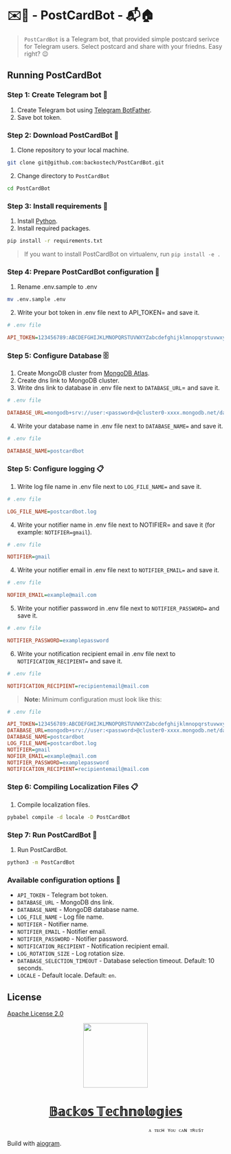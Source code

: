 # ✉️📮 - PostCardBot - 📬🏠

> `PostCardBot` is a Telegram bot, that provided simple postcard serivce for Telegram users. Select postcard and share with your friedns. Easy right? 😉


## **Running PostCardBot**

### Step 1: **Create Telegram bot 🤖**
1. Create Telegram bot using [Telegram BotFather](https://telegram.me/botfather).
2. Save bot token.

### Step 2: **Download PostCardBot 💾**
1. Clone repository to your local machine.
```bash
git clone git@github.com:backostech/PostCardBot.git
```
2. Change directory to `PostCardBot`
```bash
cd PostCardBot
```

### Step 3: **Install requirements 🔩**
1. Install [Python](https://www.python.org/downloads/).
2. Install required packages.
```bash
pip install -r requirements.txt
```
> If you want to install PostCardBot on virtualenv, run  `pip install -e .`

### Step 4: **Prepare PostCardBot configuration 🔩**
1. Rename .env.sample to .env
```bash
mv .env.sample .env
```
2. Write your bot token in .env file next to API_TOKEN= and save it.
```ini
# .env file

API_TOKEN=123456789:ABCDEFGHIJKLMNOPQRSTUVWXYZabcdefghijklmnopqrstuvwxyz
```

### Step 5: **Configure Database 🗄**
1. Create MongoDB cluster from [MongoDB Atlas](https://www.mongodb.com/cloud/atlas).
2. Create dns link to MongoDB cluster.
3. Write dns link to database in .env file next to `DATABASE_URL`= and save it.
```ini
# .env file

DATABASE_URL=mongodb+srv://user:<password>@cluster0-xxxx.mongodb.net/database
```
4. Write your database name in .env file next to `DATABASE_NAME=` and save it.
```ini
# .env file

DATABASE_NAME=postcardbot
```

### Step 5: **Configure logging 📋**
1. Write log file name in .env file next to `LOG_FILE_NAME=` and save it.
```ini
# .env file

LOG_FILE_NAME=postcardbot.log
```
4. Write your notifier name in .env file next to NOTIFIER= and save it (for example: `NOTIFIER=gmail`).
```ini
# .env file

NOTIFIER=gmail
```
4. Write your notifier email in .env file next to `NOTIFIER_EMAIL=` and save it.
```ini
# .env file

NOFIER_EMAIL=example@mail.com
````
5. Write your notifier password in .env file next to `NOTIFIER_PASSWORD=` and save it.
```ini
# .env file

NOTIFIER_PASSWORD=examplepassword
```
6. Write your notification recipient email in .env file next to `NOTIFICATION_RECIPIENT=` and save it.
```ini
# .env file

NOTIFICATION_RECIPIENT=recipientemail@mail.com
```

> **Note:** Minimum configuration must look like this:
```ini
# .env file

API_TOKEN=123456789:ABCDEFGHIJKLMNOPQRSTUVWXYZabcdefghijklmnopqrstuvwxyz
DATABASE_URL=mongodb+srv://user:<password>@cluster0-xxxx.mongodb.net/database
DATABASE_NAME=postcardbot
LOG_FILE_NAME=postcardbot.log
NOTIFIER=gmail
NOFIER_EMAIL=example@mail.com
NOTIFIER_PASSWORD=examplepassword
NOTIFICATION_RECIPIENT=recipientemail@mail.com
```

### Step 6: **Compiling Localization Files 📋**
1. Compile localization files.
```bash
pybabel compile -d locale -D PostCardBot
```

### Step 7: **Run PostCardBot 🚀**
1. Run PostCardBot.
```bash
python3 -m PostCardBot
```

### **Available configuration options 🔧**
- `API_TOKEN` - Telegram bot token.
- `DATABASE_URL` - MongoDB dns link.
- `DATABASE_NAME` - MongoDB database name.
- `LOG_FILE_NAME` - Log file name.
- `NOTIFIER` - Notifier name.
- `NOTIFIER_EMAIL` - Notifier email.
- `NOTIFIER_PASSWORD` - Notifier password.
- `NOTIFICATION_RECIPIENT` - Notification recipient email.
- `LOG_ROTATION_SIZE` - Log rotation size.
- `DATABASE_SELECTION_TIMEOUT` - Database selection timeout. Default: 10 seconds.
- `LOCALE` - Default locale. Default: `en`.


## **License**
<!-- Apache -->
<a href="https://www.apache.org/licenses/LICENSE-2.0">Apache License 2.0 </a>


<p align="center">
  <img width="150" height="150" src="https://www.backostech.com/wp-content/uploads/2022/08/cropped-BackosLogo.png">
  <h1 align="center"><a href="https://backostech.com">𝔹𝕒𝕔𝕜𝕠𝕤 𝕋𝕖𝕔𝕙𝕟𝕠𝕝𝕠𝕘𝕚𝕖𝕤</a></h1>

  ```
                                                ᴀ ᴛᴇᴄʜ ʏᴏᴜ ᴄᴀɴ ᴛʀᴜsᴛ
  ```
</p>


Build with [aiogram](https://github.com/aiogram/aiogram).
